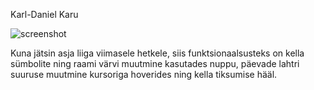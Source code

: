 Karl-Daniel Karu

![screenshot](https://github.com/kdkaru/1kodutoo/blob/master/screenshot.JPG)
    
Kuna jätsin asja liiga viimasele hetkele, siis funktsionaalsusteks on kella sümbolite ning raami värvi muutmine kasutades nuppu, päevade lahtri suuruse muutmine kursoriga hoverides ning kella tiksumise hääl.
